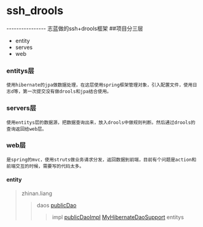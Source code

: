 # ssh_drools
----------------  志蓝做的ssh+drools框架
##项目分三层
* entity
* serves
* web

###  entitys层
    使用hibernate的jpa做数据处理，在这层使用spring框架管理对象，引入配置文件，使用日志d等，第一次提交没有做drools和jpa结合使用。
### servers层
    使用entitys层的数据源，把数据查询出来，放入drools中做规则判断。然后通过drools的查询返回给web层。
### web层
    是spring的mvc，使用struts做业务请求分发，返回数据到前端，目前有个问题是action和前端交互的时候，需要写的代码太多。
    
#### entity
>zhinan.liang
>>daos
[publicDao](http://blog.csdn.net/guodongxiaren "悬停显示")
>>>impl
[publicDaoImpl](http://blog.csdn.net/guodongxiaren "悬停显示")
[MyHibernateDaoSupport](http://blog.csdn.net/guodongxiaren "悬停显示")
>>entitys
        

